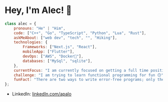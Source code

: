 # Hey, I'm Alec! 👋

```javascript
class alec = {
    pronouns: "He" | "Him",
    code: ["C++", "Go", "TypeScript", "Python", "Lua", "Rust"],
    askMeAbout: ["web dev", "tech", "", "Hiking"],
    technologies: {
        Frameworks: ["Next.js", "React"],
        mobileApp: ["Flutter"],
        devOps: ["AWS", "Docker🐳"],
        databases: ["MySql", "sqlite"],
    },
    currentFocus: "I am currently focused on getting a full time position as a software developer",
    challenge: "I am trying to learn functional programming for fun 🙃",
    funFact: "There are two ways to write error-free programs; only the third one works"
};
```
- LinkedIn: [linkedIn.com/apalo](https://www.linkedin.com/in/apalo/)
